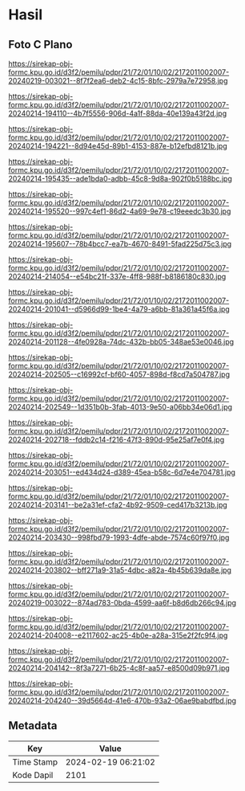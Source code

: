 # Hasil

## Foto C Plano

https://sirekap-obj-formc.kpu.go.id/d3f2/pemilu/pdpr/21/72/01/10/02/2172011002007-20240219-003021--8f7f2ea6-deb2-4c15-8bfc-2979a7e72958.jpg

https://sirekap-obj-formc.kpu.go.id/d3f2/pemilu/pdpr/21/72/01/10/02/2172011002007-20240214-194110--4b7f5556-906d-4a1f-88da-40e139a43f2d.jpg

https://sirekap-obj-formc.kpu.go.id/d3f2/pemilu/pdpr/21/72/01/10/02/2172011002007-20240214-194221--8d94e45d-89b1-4153-887e-b12efbd8121b.jpg

https://sirekap-obj-formc.kpu.go.id/d3f2/pemilu/pdpr/21/72/01/10/02/2172011002007-20240214-195435--ade1bda0-adbb-45c8-9d8a-902f0b5188bc.jpg

https://sirekap-obj-formc.kpu.go.id/d3f2/pemilu/pdpr/21/72/01/10/02/2172011002007-20240214-195520--997c4ef1-86d2-4a69-9e78-c19eeedc3b30.jpg

https://sirekap-obj-formc.kpu.go.id/d3f2/pemilu/pdpr/21/72/01/10/02/2172011002007-20240214-195607--78b4bcc7-ea7b-4670-8491-5fad225d75c3.jpg

https://sirekap-obj-formc.kpu.go.id/d3f2/pemilu/pdpr/21/72/01/10/02/2172011002007-20240214-214054--e54bc21f-337e-4ff8-988f-b8186180c830.jpg

https://sirekap-obj-formc.kpu.go.id/d3f2/pemilu/pdpr/21/72/01/10/02/2172011002007-20240214-201041--d5966d99-1be4-4a79-a6bb-81a361a45f6a.jpg

https://sirekap-obj-formc.kpu.go.id/d3f2/pemilu/pdpr/21/72/01/10/02/2172011002007-20240214-201128--4fe0928a-74dc-432b-bb05-348ae53e0046.jpg

https://sirekap-obj-formc.kpu.go.id/d3f2/pemilu/pdpr/21/72/01/10/02/2172011002007-20240214-202505--c16992cf-bf60-4057-898d-f8cd7a504787.jpg

https://sirekap-obj-formc.kpu.go.id/d3f2/pemilu/pdpr/21/72/01/10/02/2172011002007-20240214-202549--1d351b0b-3fab-4013-9e50-a06bb34e06d1.jpg

https://sirekap-obj-formc.kpu.go.id/d3f2/pemilu/pdpr/21/72/01/10/02/2172011002007-20240214-202718--fddb2c14-f216-47f3-890d-95e25af7e0f4.jpg

https://sirekap-obj-formc.kpu.go.id/d3f2/pemilu/pdpr/21/72/01/10/02/2172011002007-20240214-203051--ed434d24-d389-45ea-b58c-6d7e4e704781.jpg

https://sirekap-obj-formc.kpu.go.id/d3f2/pemilu/pdpr/21/72/01/10/02/2172011002007-20240214-203141--be2a31ef-cfa2-4b92-9509-ced417b3213b.jpg

https://sirekap-obj-formc.kpu.go.id/d3f2/pemilu/pdpr/21/72/01/10/02/2172011002007-20240214-203430--998fbd79-1993-4dfe-abde-7574c60f97f0.jpg

https://sirekap-obj-formc.kpu.go.id/d3f2/pemilu/pdpr/21/72/01/10/02/2172011002007-20240214-203802--bff271a9-31a5-4dbc-a82a-4b45b639da8e.jpg

https://sirekap-obj-formc.kpu.go.id/d3f2/pemilu/pdpr/21/72/01/10/02/2172011002007-20240219-003022--874ad783-0bda-4599-aa6f-b8d6db266c94.jpg

https://sirekap-obj-formc.kpu.go.id/d3f2/pemilu/pdpr/21/72/01/10/02/2172011002007-20240214-204008--e2117602-ac25-4b0e-a28a-315e2f2fc9f4.jpg

https://sirekap-obj-formc.kpu.go.id/d3f2/pemilu/pdpr/21/72/01/10/02/2172011002007-20240214-204142--8f3a7271-6b25-4c8f-aa57-e8500d09b971.jpg

https://sirekap-obj-formc.kpu.go.id/d3f2/pemilu/pdpr/21/72/01/10/02/2172011002007-20240214-204240--39d5664d-41e6-470b-93a2-06ae9babdfbd.jpg


## Metadata

| Key        | Value               |
| ---------- | ------------------- |
| Time Stamp | 2024-02-19 06:21:02 |
| Kode Dapil | 2101                |



